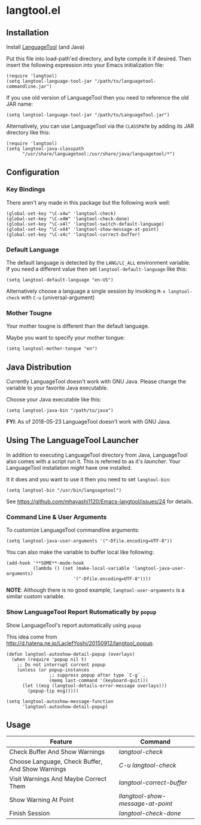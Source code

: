 langtool.el
===========

## Installation

Install [LanguageTool](http://www.languagetool.org/) (and Java)

Put this file into load-path'ed directory, and byte compile it if desired.
Then insert the following expression into your Emacs initialization file:

```
(require 'langtool)
(setq langtool-language-tool-jar "/path/to/languagetool-commandline.jar")
```

If you use old version of LanguageTool then you need to reference the old JAR name:

```
(setq langtool-language-tool-jar "/path/to/LanguageTool.jar")
```

Alternatively, you can use LanguageTool via the `CLASSPATH` by adding its
JAR directory like this:

```
(require 'langtool)
(setq langtool-java-classpath
      "/usr/share/languagetool:/usr/share/java/languagetool/*")
```

## Configuration

### Key Bindings

There aren't any made in this package but the following work well:

```
(global-set-key "\C-x4w" 'langtool-check)
(global-set-key "\C-x4W" 'langtool-check-done)
(global-set-key "\C-x4l" 'langtool-switch-default-language)
(global-set-key "\C-x44" 'langtool-show-message-at-point)
(global-set-key "\C-x4c" 'langtool-correct-buffer)
```

### Default Language

The default language is detected by the `LANG/LC_ALL` environment variable.
If you need a different value then set `langtool-default-language` like this:

```
(setq langtool-default-language "en-US")
```

Alternatively choose a language a single session by invoking `M-x
langtool-check` with `C-u` (universal-argument)

### Mother Tougne

Your mother tougne is different than the default language.

Maybe you want to specify your mother tongue:

```
(setq langtool-mother-tongue "en")
```

## Java Distribution

Currently LanguageTool doesn't work with GNU Java. Please change the variable to your
favorite Java executable.

Choose your Java executable like this:
```
(setq langtool-java-bin "/path/to/java")
```

**FYI**: As of 2018-05-23 LanguageTool doesn't work with GNU Java.

## Using The LanguageTool Launcher

In addition to executing LanguageTool directory from Java, LanguageTool also
comes with a script run it. This is referred to as it's *launcher*. Your
LanguageTool installation *might* have one installed.

It it does and you want to use it then you need to set `langtool-bin`:

```
(setq langtool-bin "/usr/bin/languagetool")
```

See https://github.com/mhayashi1120/Emacs-langtool/issues/24 for details.

### Command Line & User Arguments

To customize LanguageTool commandline arguments:

```
(setq langtool-java-user-arguments '("-Dfile.encoding=UTF-8"))
```

You can also make the variable to buffer local like following:

```
(add-hook '**SOME**-mode-hook
          (lambda () (set (make-local-variable 'langtool-java-user-arguments)
                         '("-Dfile.encoding=UTF-8"))))
```

**NOTE**: Although there is no good example, `langtool-user-arguments` is a
 similar custom variable.

### Show LanguageTool Report Rutomatically by `popup`

Show LanguageTool's report automatically using `popup`

This idea come from http://d.hatena.ne.jp/LaclefYoshi/20150912/langtool_popup.

```
(defun langtool-autoshow-detail-popup (overlays)
  (when (require 'popup nil t)
    ;; Do not interrupt current popup
    (unless (or popup-instances
                ;; suppress popup after type `C-g` .
                (memq last-command '(keyboard-quit)))
      (let ((msg (langtool-details-error-message overlays)))
        (popup-tip msg)))))
```

```
(setq langtool-autoshow-message-function
      'langtool-autoshow-detail-popup)
```

## Usage

<table>

<thead>
<tr>
<th>Feature</th>
<th>Command</th>
</tr>
</thead>
<tbody>
<tr>
<td>Check Buffer And Show Warnings</td>
<td><i>langtool-check</i></td>
</tr>
<tr>
<td>Choose Language, Check Buffer, And Show Warnings</td>
<td><i>C-u langtool-check</i></td>
</tr>
<tr>
<td>Visit Warnings And Maybe Correct Them </td>
<td><i>langtool-correct-buffer</i></td>
</tr>
<tr>
<td>Show Warning At Point </td>
<td><i>llangtool-show-message-at-point</i></td>
</tr>
<tr>
<td>Finish Session </td>
<td><i>langtool-check-done</i></td>
</tr>

</tbody>
</table>
